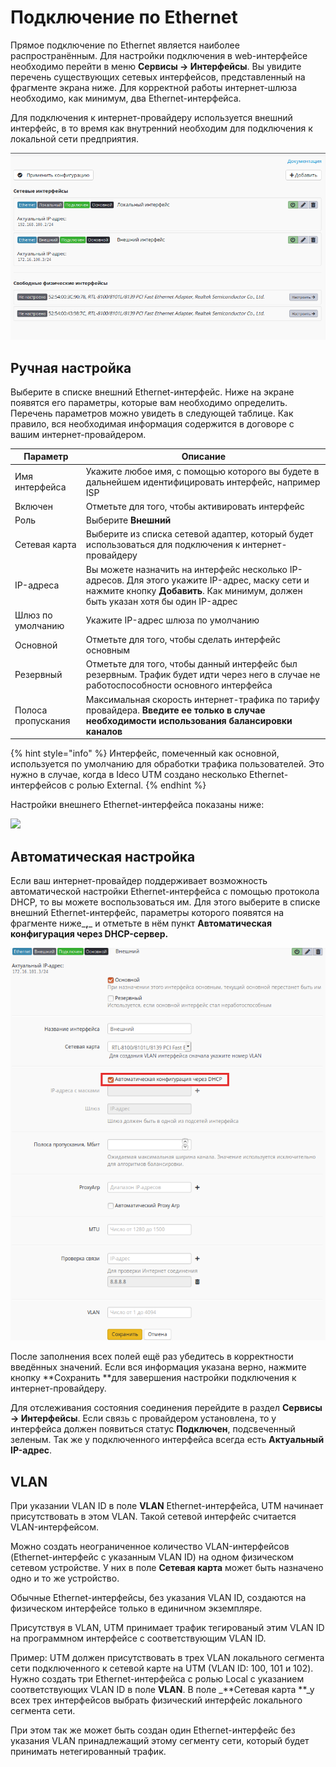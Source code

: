 # Подключение по Ethernet

Прямое подключение по Ethernet является наиболее распространённым. Для настройки подключения в web-интерфейсе необходимо перейти в меню **Сервисы -> Интерфейсы**. Вы увидите перечень существующих сетевых интерфейсов, представленный на фрагменте экрана ниже. Для корректной работы интернет-шлюза необходимо, как минимум, два Ethernet-интерфейса.

Для подключения к интернет-провайдеру используется внешний интерфейс, в то время как внутренний необходим для подключения к локальной сети предприятия.

![](../.gitbook/assets/ethetrnet7-9.png)

## Ручная настройка

Выберите в списке внешний Ethernet-интерфейс. Ниже на экране появятся его параметры, которые вам необходимо определить. Перечень параметров можно увидеть в следующей таблице. Как правило, вся необходимая информация содержится в договоре с вашим интернет-провайдером.

| Параметр            | Описание                                                                                                                                                                           |
| ------------------- | ---------------------------------------------------------------------------------------------------------------------------------------------------------------------------------- |
| Имя интерфейса      | Укажите любое имя, с помощью которого вы будете в дальнейшем идентифицировать интерфейс, например ISP                                                                              |
| Включен             | Отметьте для того, чтобы активировать интерфейс                                                                                                                                    |
| Роль                | Выберите **Внешний**                                                                                                                                                               |
| Сетевая карта       | Выберите из списка сетевой адаптер, который будет использоваться для подключения к интернет-провайдеру                                                                             |
| IP-адреса           | Вы можете назначить на интерфейс несколько IP-адресов. Для этого укажите IP-адрес, маску сети и нажмите кнопку **Добавить**. Как минимум, должен быть указан хотя бы один IP-адрес |
| Шлюз по умолчанию   | Укажите IP-адрес шлюза по умолчанию                                                                                                                                                |
| Основной            | Отметьте для того, чтобы сделать интерфейс основным                                                                                                                                |
| Резервный           | Отметьте для того, чтобы данный интерфейс был резервным. Трафик будет идти через него в случае не работоспособности основного интерфейса                                           |
| Полоса пропускания  | Максимальная скорость интернет-трафика по тарифу провайдера. **Введите ее только в случае необходимости использования балансировки каналов**                                       |

{% hint style="info" %}
Интерфейс, помеченный как основной, используется по умолчанию для обработки трафика пользователей. Это нужно в случае, когда в Ideco UTM создано несколько Ethernet-интерфейсов с ролью External.
{% endhint %}

Настройки внешнего Ethernet-интерфейса показаны ниже:

![](../.gitbook/assets/ethetrnet7-9\(1\).png)

## Автоматическая настройка

Если ваш интернет-провайдер поддерживает возможность автоматической настройки Ethernet-интерфейса с помощью протокола DHCP, то вы можете воспользоваться им. Для этого выберите в списке внешний Ethernet-интерфейс, параметры которого появятся на фрагменте ниже_**,**_ и отметьте в нём пункт **Автоматическая конфигурация через DHCP-сервер.**

![](../.gitbook/assets/12025868.png)

После заполнения всех полей ещё раз убедитесь в корректности введённых значений. Если вся информация указана верно, нажмите кнопку **Сохранить **для завершения настройки подключения к интернет-провайдеру.

Для отслеживания состояния соединения перейдите в раздел **Сервисы -> Интерфейсы**. Если связь с провайдером установлена, то у интерфейса должен появиться статус **Подключен**, подсвеченный зеленым. Так же у подключенного интерфейса всегда есть **Актуальный IP-адрес**.

## VLAN

При указании VLAN ID в поле **VLAN** Ethernet-интерфейса, UTM начинает присутствовать в этом VLAN. Такой сетевой интерфейс считается VLAN-интерфейсом.

Можно создать неограниченное количество VLAN-интерфейсов (Ethernet-интерфейс с указанным VLAN ID) на одном физическом сетевом устройстве. У них в поле **Сетевая карта** может быть назначено одно и то же устройство.

Обычные Ethernet-интерфейсы, без указания VLAN ID, создаются на физическом интерфейсе только в единичном экземпляре.

Присутствуя в VLAN, UTM принимает трафик тегированый этим VLAN ID на программном интерфейсе с соответствующим VLAN ID.

Пример: UTM должен присутствовать в трех VLAN локального сегмента сети подключенного к сетевой карте на UTM (VLAN ID: 100, 101 и 102). Нужно создать три Ethernet-интерфейса с ролью Local с указанием соответствующих VLAN ID в поле **VLAN**. В поле _**Сетевая карта **_у всех трех интерфейсов выбрать физический интерфейс локального сегмента сети.

При этом так же может быть создан один Ethernet-интерфейс без указания VLAN принадлежащий этому сегменту сети, который будет принимать нетегированный трафик.
